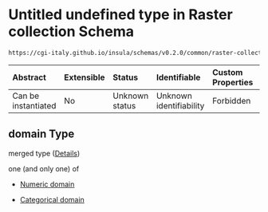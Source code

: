 # Untitled undefined type in Raster collection Schema

```txt
https://cgi-italy.github.io/insula/schemas/v0.2.0/common/raster-collection.schema.json#/$defs/rasterBand/allOf/0/properties/domain
```



| Abstract            | Extensible | Status         | Identifiable            | Custom Properties | Additional Properties | Access Restrictions | Defined In                                                                                             |
| :------------------ | :--------- | :------------- | :---------------------- | :---------------- | :-------------------- | :------------------ | :----------------------------------------------------------------------------------------------------- |
| Can be instantiated | No         | Unknown status | Unknown identifiability | Forbidden         | Allowed               | none                | [raster-collection.schema.json\*](schemas/common/raster-collection.schema.json) |

## domain Type

merged type ([Details](raster-collection-defs-raster-band-allof-raster-band-variable-properties-domain.md))

one (and only one) of

* [Numeric domain](dataset-variable-domain-defs-numeric-domain.md)

* [Categorical domain](dataset-variable-domain-defs-categorical-domain.md)
